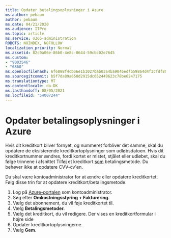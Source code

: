 ```yaml
---
title: Opdater betalingsoplysninger i Azure
ms.author: pebaum
author: pebaum
ms.date: 04/21/2020
ms.audience: ITPro
ms.topic: article
ms.service: o365-administration
ROBOTS: NOINDEX, NOFOLLOW
localization_priority: Normal
ms.assetid: 82c0a06e-86b0-4e8c-8644-59cbc02e7645
ms.custom:
- "9003546"
- "6860"
ms.openlocfilehash: 6f6898f4cb56e1b1027bab03a4ba9046edfb59864d4f3cfdf8057a18d737f6e9
ms.sourcegitcommit: b5f7da89a650d2915dc652449623c78be6247175
ms.translationtype: MT
ms.contentlocale: da-DK
ms.lasthandoff: 08/05/2021
ms.locfileid: "54007244"
---
```

# <a name="update-payment-details-in-azure"></a>Opdater betalingsoplysninger i Azure

Hvis dit kreditkort bliver fornyet, og nummeret forbliver det samme, skal du opdatere de eksisterende kreditkortoplysninger som udløbsdatoen. Hvis dit kreditkortnummer ændres, fordi kortet er mistet, stjålet eller udløbet, skal du følge trinnene i afsnittet Tilføj et kreditkort [som](https://docs.microsoft.com/azure/cost-management-billing/manage/change-credit-card?WT.mc_id=Portal-Microsoft_Azure_Support#addcard) betalingsmetode. Du behøver ikke at opdatere CVV-cv'en.

Du skal være kontoadministrator for at ændre eller opdatere kreditkortet. Følg disse trin for at opdatere kreditkort/betalingsmetode.

1. Log på [Azure-portalen](https://portal.azure.com/) som kontoadministrator.
2. Søg efter **Omkostningsstyring + Fakturering**.
3. Vælg det abonnement, du vil føje kreditkortet til.
4. Vælg **Betalingsmetoder.**
5. Vælg det kreditkort, du vil redigere. Der vises en kreditkortformular i højre side
6. Opdater kreditkortoplysningerne.
7. Vælg **Gem**.
